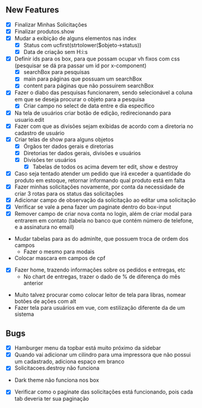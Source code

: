 ## New Features

- [X] Finalizar Minhas Solicitações
- [X] Finalizar produtos.show
- [X] Mudar a exibição de alguns elementos nas index
    - [X] Status com ucfirst(strtolower($objeto->status))
    - [X] Data de criação sem H:i:s
- [X] Definir ids para os box, para que possam ocupar vh fixos com css (pesquisar se dá pra passar um id por x-component)
    - [X] searchBox para pesquisas
    - [X] main para páginas que possuam um searchBox
    - [X] content para páginas que não possuirem searchBox
- [X] Fazer o diabo das pesquisas funcionarem, sendo selecionável a coluna em que se deseja procurar o objeto para a pesquisa
    - [X] Criar campo no select de data entre e dia específico
- [X] Na tela de usuários criar botão de edição, redirecionando para usuario.edit
- [X] Fazer com que as divisões sejam exibidas de acordo com a diretoria no cadastro de usuário
- [X] Criar telas de show para alguns objetos
    - [X] Órgãos ter dados gerais e diretorias
    - [X] Diretorias ter dados gerais, divisões e usuários
    - [X] Divisões ter usuários
        - [X] Tabelas de todos os acima devem ter edit, show e destroy
- [X] Caso seja tentado atender um pedido que irá exceder a quantidade do produto em estoque, retornar informando qual produto está em falta
- [X] Fazer minhas solicitações novamente, por conta da necessidade de criar 3 rotas para os status das solicitações 
- [X] Adicionar campo de observação da solicitação ao editar uma solicitação
- [X] Verificar se vale a pena fazer um paginate dentro do box-input
- [X] Remover campo de criar nova conta no login, além de criar modal para entrarem em contato (tabela no banco que contém número de telefone, e a assinatura no email)
- Mudar tabelas para as do adminlte, que possuem troca de ordem dos campos
    - Fazer o mesmo para modais
- Colocar mascara em campos de cpf
- [X] Fazer home, trazendo informações sobre os pedidos e entregas, etc
    - No chart de entregas, trazer o dado de % de diferença do mês anterior
- Muito talvez procurar como colocar leitor de tela para libras, nomear botões de ações com alt
- Fazer tela para usuários em vue, com estilização diferente da de um sistema

## Bugs

- [X] Hamburger menu da topbar está muito próximo da sidebar
- [X] Quando vai adicionar um cilíndro para uma impressora que não possui um cadastrado, adiciona espaço em branco
- [X] Solicitacoes.destroy não funciona
- Dark theme não funciona nos box 
- [X] Verificar como o paginate das solicitações está funcionando, pois cada tab deveria ter sua paginação